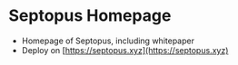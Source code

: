 # Septopus Homepage

* Homepage of Septopus, including whitepaper
* Deploy on [https://septopus.xyz](https://septopus.xyz)

